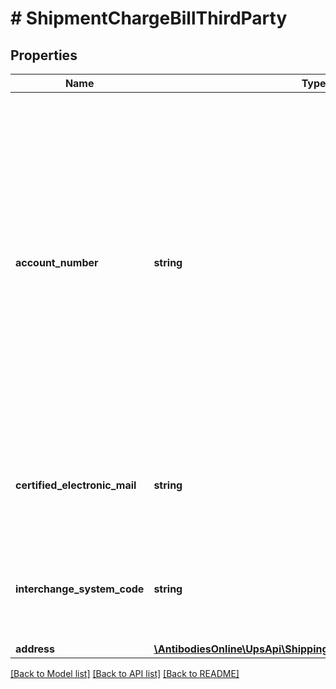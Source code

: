 # # ShipmentChargeBillThirdParty

## Properties

Name | Type | Description | Notes
------------ | ------------- | ------------- | -------------
**account_number** | **string** | The UPS account number of the third party shipper.  The account must be a valid UPS account number that is active.   For US, PR and CA accounts, the account must be either a daily pickup account, an occasional account, or a customer B.I.N account, or a drop shipper account.   All other accounts must be either a daily pickup account, an occasional account, a drop shipper account, or a non-shipping account. | [optional]
**certified_electronic_mail** | **string** | Posta Elettronica Certificata (PEC) which is the recipient code for the customers certified electronic mail value. | [optional]
**interchange_system_code** | **string** | Sistema Di Interscambio(SDI) which is the recipient code for the customer&#39;s interchange value or Interchange System Code | [optional]
**address** | [**\AntibodiesOnline\UpsApi\Shipping\Model\BillThirdPartyAddress**](BillThirdPartyAddress.md) |  |

[[Back to Model list]](../../README.md#models) [[Back to API list]](../../README.md#endpoints) [[Back to README]](../../README.md)
